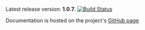 Latest release version: **1.0.7**. [![Build Status](https://secure.travis-ci.org/timurstrekalov/saga.png?branch=master)](http://travis-ci.org/timurstrekalov/saga)

Documentation is hosted on the project's [GitHub page](http://timurstrekalov.github.com/saga/)
